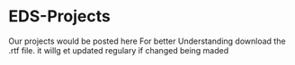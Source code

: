 # EDS-Projects
Our projects would be posted here
For better Understanding download the .rtf file. it willg et updated regulary if changed being maded
